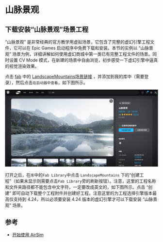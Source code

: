 # 山脉景观

## 下载安装“山脉景观”场景工程

“山脉景观” 是非常经典的官方教学用虚拟场景，它包含了完整的虚幻引擎工程文件，它可以在 Epic Games 启动程序中免费下载和安装。本节的实例以 “山脉景观” 场景为例，详细讲解如何使用虚幻商城中第一类已有完整工程文件的场景。同时设置 CV Mode 模式，在新建的场景中自由浏览，初步感受一下虚幻引擎中逼真的视觉渲染效果。

点击 [fab](https://www.fab.com/zh-cn/) 中的 [LandscapeMountains场景链接](https://www.fab.com/zh-cn/listings/5d47ae85-ff9b-4e9a-af30-95f23ffc0782) ，并添加到我的库中（需要登录），然后点击`在启动器中查看`，如下图所示。

![](./images/LandscapeMountains_fab.png)


打开之后，在`库`中的`Fab Library`中点击 `LandscapeMountains` 下的“创建工程”（如果未显示则需要点击`Fab Library`旁的刷新按钮）。注意，这里的工程名称和文件夹路径都不能包含中文字符，一定要改成英文的，如下图所示。点击 “创建” 即可自动下载整个工程附件并创建好工程。注意这里的为工程选择引擎版本最高仅支持到 4.24，所以必须要安装 4.24 版本的虚幻引擎才可以下载安装 “山脉景观” 场景。



## 参考

* [开始使用 AirSim](https://zhuanlan.zhihu.com/p/619214564)

